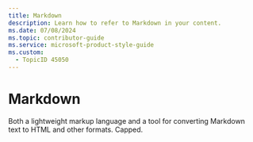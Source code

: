 ```yaml
---
title: Markdown
description: Learn how to refer to Markdown in your content.
ms.date: 07/08/2024
ms.topic: contributor-guide
ms.service: microsoft-product-style-guide
ms.custom:
  - TopicID 45050
---
```



# Markdown

Both a lightweight markup language and a tool for converting Markdown text to HTML and other formats. Capped.

